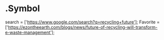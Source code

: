 # .Symbol
search = ['https://www.google.com/search?q=recycling+future']; Favorite = ['https://ezontheearth.com/blogs/news/future-of-recycling-will-transform-e-waste-management'];
